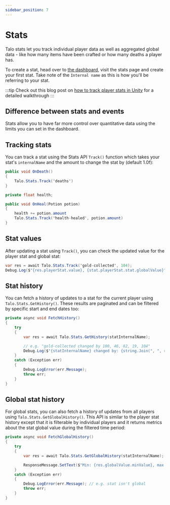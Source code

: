 ```yaml
---
sidebar_position: 7
---
```


# Stats

Talo stats let you track individual player data as well as aggregated global data - like how many items have been crafted or how many deaths a player has.

To create a stat, head over to [the dashboard](https://dashboard.trytalo.com), visit the stats page and create your first stat. Take note of the `Internal name` as this is how you'll be referring to your stat.

:::tip
Check out this blog post on [how to track player stats in Unity](https://trytalo.com/blog/stat-tracking-unity?utm_source=docs&utm_medium=tip) for a detailed walkthrough
:::

## Difference between stats and events

Stats allow you to have far more control over quantitative data using the limits you can set in the dashboard.

## Tracking stats

You can track a stat using the Stats API `Track()` function which takes your stat's `internalName` and the amount to change the stat by (default 1.0f):

```csharp title="PlayerDeathController.cs"
public void OnDeath()
{
	Talo.Stats.Track('deaths')
}
```

```csharp title="PlayerPotionController.cs"
private float health;

public void OnHeal(Potion potion)
{
	health += potion.amount
	Talo.Stats.Track('health-healed', potion.amount)
}
```

## Stat values

After updating a stat using `Track()`, you can check the updated value for the player stat and global stat:

```csharp
var res = await Talo.Stats.Track('gold-collected', 104);
Debug.Log($"{res.playerStat.value}, {stat.playerStat.stat.globalValue}")
```

## Stat history

You can fetch a history of updates to a stat for the current player using `Talo.Stats.GetHistory()`. These results are paginated and can be filtered by specific start and end dates too:

```csharp
private async void FetchHistory()
{
	try
	{
		var res = await Talo.Stats.GetHistory(statInternalName);

		// e.g. "gold-collected changed by 100, 46, 82, 19, 104"
		Debug.Log($"{statInternalName} changed by: {string.Join(", ", res.history.Select((item) => item.change))}");
	}
	catch (Exception err)
	{
		Debug.LogError(err.Message);
		throw err;
	}
}
```

## Global stat history

For global stats, you can also fetch a history of updates from all players using `Talo.Stats.GetGlobalHistory()`. This API is similar to the player stat history except that it is filterable by individual players and it returns metrics about the stat global value during the filtered time period:

```csharp
private async void FetchGlobalHistory()
{
	try
	{
		var res = await Talo.Stats.GetGlobalHistory(statInternalName);

		ResponseMessage.SetText($"Min: {res.globalValue.minValue}, max: {res.globalValue.maxValue}, median: {res.globalValue.medianValue}, average: {res.globalValue.averageValue}, average change: {res.globalValue.averageChange}");
	}
	catch (Exception err)
	{
		Debug.LogError(err.Message); // e.g. stat isn't global
		throw err;
	}
}
```